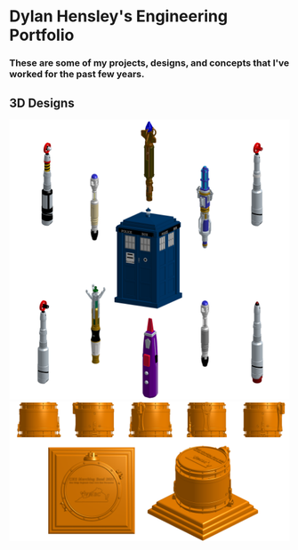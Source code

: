 # Dylan Hensley's Engineering Portfolio
### These are some of my projects, designs, and concepts that I've worked for the past few years.

## 3D Designs

<img src="Doctor Who.png"/>
<img src="Snare Drum.png"/>
